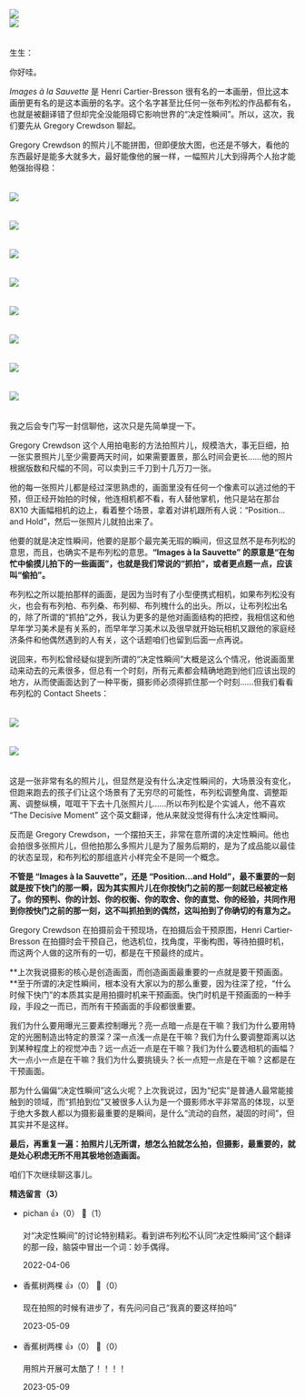 [![](https://static001.geekbang.org/resource/image/3e/04/3e8b2bc3418a93866743a70d0edd8d04.jpg?wh=750x360)](http://time.geekbang.org/column/article/501250)  
[![](https://static001.geekbang.org/resource/image/20/0a/20aa023b7793e68823ee866912d3e30a.jpg?wh=750x360)](http://time.geekbang.org/column/article/501954)

　  
生生：

你好哇。

*Images à la Sauvette* 是 Henri Cartier-Bresson 很有名的一本画册，但比这本画册更有名的是这本画册的名字。这个名字甚至比任何一张布列松的作品都有名，也就是被翻译错了但却完全没能阻碍它影响世界的“决定性瞬间”。所以，这次，我们要先从 Gregory Crewdson 聊起。

Gregory Crewdson 的照片儿不能拼图，但即便放大图，也还是不够大，看他的东西最好是能多大就多大，最好能像他的展一样，一幅照片儿大到得两个人抬才能勉强抬得稳：  
　

![](https://static001.geekbang.org/resource/image/06/58/0674b5071883664e33622996c1384d58.jpg?wh=1500x973)

　  
![](https://static001.geekbang.org/resource/image/5d/c3/5dc22518cc7c78b1560fa63b2f94a6c3.jpg?wh=1500x975)

　  
![](https://static001.geekbang.org/resource/image/de/2b/dea127f52a4ba57c8ae5b588b605132b.jpeg?wh=3692x2400)

　  
![](https://static001.geekbang.org/resource/image/58/6a/58209dae4fb89e2727d1e8f2634db26a.jpg?wh=1667x1080)

　  
![](https://static001.geekbang.org/resource/image/77/bf/77176c026818037e7675d6a7725028bf.jpg?wh=1275x826)

　  
![](https://static001.geekbang.org/resource/image/a0/0c/a02e388797aa3c21363336b9d57a8a0c.jpg?wh=2048x1353)

　  
![](https://static001.geekbang.org/resource/image/11/ef/11e08731b73ae2008be29aeef4f803ef.jpg?wh=920x730)  
　

![](https://static001.geekbang.org/resource/image/7b/17/7b3175c5a52efe3036d27c4b4dd4a317.jpg?wh=1903x1518)

　  
我之后会专门写一封信聊他，这次只是先简单提一下。

Gregory Crewdson 这个人用拍电影的方法拍照片儿，规模浩大，事无巨细，拍一张实景照片儿至少需要两天时间，如果需要置景，那么时间会更长……他的照片根据版数和尺幅的不同，可以卖到三千刀到十几万刀一张。

他的每一张照片儿都是经过深思熟虑的，画面里没有任何一个像素可以逃过他的干预，但正经开始拍的时候，他连相机都不看，有人替他掌机，他只是站在那台 8X10 大画幅相机的边上，看着整个场景，拿着对讲机跟所有人说：“Position…and Hold”，然后一张照片儿就拍出来了。

他要的就是决定性瞬间，他要的是那个最完美无瑕的瞬间，但这显然不是布列松的意思，而且，也确实不是布列松的意思。**“Images à la Sauvette” 的原意是“在匆忙中偷摸儿拍下的一些画面”，也就是我们常说的“抓拍”，或者更点题一点，应该叫“偷拍”。**

布列松之所以能拍那样的画面，是因为当时有了小型便携式相机，如果布列松没有火，也会有布列柏、布列桑、布列柳、布列槐什么的出头。所以，让布列松出名的，除了所谓的“抓拍”之外，我认为更多的是他对画面结构的把控，我相信这和他早年学习美术是有关系的，而早年学习美术以及很早就开始玩相机又跟他的家庭经济条件和他偶然遇到的人有关，这个话题咱们也留到后面一点再说。

说回来，布列松曾经疑似提到所谓的“决定性瞬间”大概是这么个情况，他说画面里动来动去的元素很多，但总有一个时刻，所有元素都会精确地跑到他们应该出现的地方，从而使画面达到了一种平衡，摄影师必须得抓住那一个时刻……但我们看看布列松的 Contact Sheets：  
　

![](https://static001.geekbang.org/resource/image/bc/b2/bce5d78d808782789f40f50d916824b2.jpg?wh=5045x5199)  
　

![](https://static001.geekbang.org/resource/image/8e/af/8eecc15caeyyf950c93007aa468ba6af.jpeg?wh=2362x1584)

　  
这是一张非常有名的照片儿，但显然是没有什么决定性瞬间的，大场景没有变化，但跑来跑去的孩子们让这个场景有了无穷尽的可能性，布列松调整角度、调整距离、调整纵横，哐哐干下去十几张照片儿……所以布列松是个实诚人，他不喜欢 “The Decisive Moment” 这个英文翻译，他从来就没觉得有什么决定性瞬间。

反而是 Gregory Crewdson，一个摆拍天王，非常在意所谓的决定性瞬间。他也会拍很多张照片儿，但他拍那么多照片儿是为了服务后期的，是为了成品能以最佳的状态呈现，和布列松的那组底片小样完全不是同一个概念。

**不管是 “Images à la Sauvette”，还是 “Position…and Hold”，最不重要的一刻就是按下快门的那一瞬，因为其实照片儿在你按快门之前的那一刻就已经被定格了。你的预判、你的计划、你的权衡、你的取舍、你的直觉、你的经验，共同作用到你按快门之前的那一刻，这不叫抓拍到的偶然，这叫拍到了你确切的有意为之。**

Gregory Crewdson 在拍摄前会干预现场，在拍摄后会干预原图，Henri Cartier-Bresson 在拍摄时会干预自己，他选机位，找角度，平衡构图，等待拍摄时机，而这两个人做的这所有的一切，都是在干预最终的成片。

**上次我说摄影的核心是创造画面，而创造画面最重要的一点就是要干预画面。**至于所谓的决定性瞬间，根本没有大家以为的那么重要，因为往深了挖，“什么时候下快门”的本质其实是用拍摄时机来干预画面。快门时机是干预画面的一种手段，手段之一而已，而所有干预画面的手段都很重要。

我们为什么要用曝光三要素控制曝光？亮一点暗一点是在干嘛？我们为什么要用特定的光圈制造出特定的景深？深一点浅一点是在干嘛？我们为什么要调整距离以达到某种程度上的视觉冲击？远一点近一点是在干嘛？我们为什么要选相机的画幅？大一点小一点是在干嘛？我们为什么要挑镜头？长一点短一点是在干嘛？这都是在干预画面。

那为什么偏偏“决定性瞬间”这么火呢？上次我说过，因为“纪实”是普通人最常能接触到的领域，而“抓拍到位”又被很多人认为是一个摄影师水平非常高的体现，以至于绝大多数人都以为摄影最重要的是瞬间，是什么“流动的自然，凝固的时间”，但其实并不是这样。

**最后，再重复一遍：拍照片儿无所谓，想怎么拍就怎么拍，但摄影，最重要的，就是处心积虑无所不用其极地创造画面。**

咱们下次继续聊这事儿。
<div><strong>精选留言（3）</strong></div><ul>
<li><span>pichan</span> 👍（0） 💬（1）<p>对“决定性瞬间”的讨论特别精彩。看到讲布列松不认同“决定性瞬间”这个翻译的那一段，脑袋中冒出一个词：妙手偶得。</p>2022-04-06</li><br/><li><span>香蕉树两棵</span> 👍（0） 💬（0）<p>现在拍照的时候有进步了，有先问问自己“我真的要这样拍吗”</p>2023-05-09</li><br/><li><span>香蕉树两棵</span> 👍（0） 💬（0）<p>用照片开展可太酷了！！！！</p>2023-05-09</li><br/>
</ul>